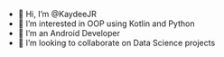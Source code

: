 - 👋 Hi, I’m @KaydeeJR
- 👀 I’m interested in OOP using Kotlin and Python
- 🌱 I’m an Android Developer
- 💞️ I’m looking to collaborate on Data Science projects

<!---
KaydeeJR/KaydeeJR is a ✨ special ✨ repository because its `README.md` (this file) appears on your GitHub profile.
You can click the Preview link to take a look at your changes.
--->
